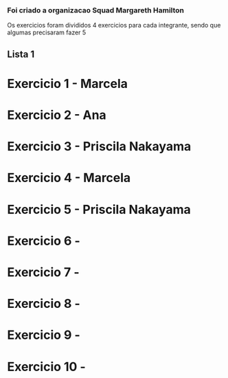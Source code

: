 ### Foi criado a organizacao Squad Margareth Hamilton
 Os exercicios foram divididos 4 exercicios para cada integrante, 
 sendo que algumas precisaram fazer 5

## Lista 1
# Exercicio 1 - Marcela
# Exercicio 2 - Ana
# Exercicio 3 - Priscila Nakayama
# Exercicio 4 - Marcela 
# Exercicio 5 - Priscila Nakayama
# Exercicio 6 - 
# Exercicio 7 - 
# Exercicio 8 - 
# Exercicio 9 - 
# Exercicio 10 - 